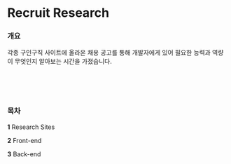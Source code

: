 # Recruit Research

### 개요

각종 구인구직 사이트에 올라온 채용 공고를 통해 개발자에게 있어 필요한 능력과 역량이 무엇인지 알아보는 시간을 가졌습니다.

ㅤ

ㅤ

### 목차

**1** Research Sites

**2** Front-end

**3** Back-end
